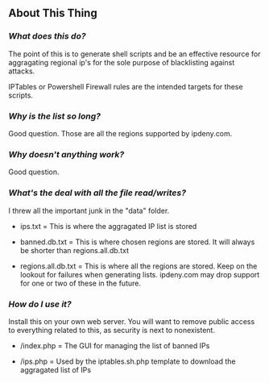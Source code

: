 About This Thing
----------------

### *What does this do?*

The point of this is to generate shell scripts and be an effective resource for aggragating regional ip's for the sole purpose of blacklisting against attacks.

IPTables or Powershell Firewall rules are the intended targets for these scripts.

### *Why is the list so long?*

Good question. Those are all the regions supported by ipdeny.com.

### *Why doesn't anything work?*

Good question.

### *What's the deal with all the file read/writes?*

I threw all the important junk in the "data" folder. 

* ips.txt =
	This is where the aggragated IP list is stored

* banned.db.txt =
	This is where chosen regions are stored. It will always be shorter than regions.all.db.txt

* regions.all.db.txt =
	This is where all the regions are stored. Keep on the lookout for failures when generating lists. ipdeny.com may drop support for one or two of these in the future.

### *How do I use it?*

Install this on your own web server. You will want to remove public access to everything related to this, as security is next to nonexistent.

* /index.php =
	The GUI for managing the list of banned IPs

* /ips.php =
	Used by the iptables.sh.php template to download the aggragated list of IPs